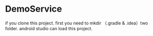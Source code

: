 # DemoService


if you clone this project.
first you need to mkdir （.gradle & .idea）two folder. 
android studio can load this project.
